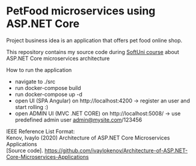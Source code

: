# PetFood microservices using ASP.NET Core

Project business idea is an application that offers pet food online shop.

This repository contains my source code during [SoftUni course](https://softuni.bg/trainings/2999/architecture-of-asp-dot-net-core-microservices-applications-june-2020) about ASP.NET Core microservices architecture

How to run the application
- navigate to ./src
- run docker-compose build
- run docker-compose up -d
- open UI (SPA Angular) on http://localhost:4200
-> register an user and start rolling :)
- open ADMIN UI (MVC .NET CORE) on http://localhost:5008/
-> use predefined admin user admin@mysite.com/123456



IEEE Reference List Format:
<br/>
Kenov, Ivaylo (2020) Architecture of ASP.NET Core Microservices Applications
<br/>
[Source code]. https://github.com/ivaylokenov/Architecture-of-ASP.NET-Core-Microservices-Applications
